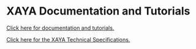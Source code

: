 # XAYA Documentation and Tutorials

[Click here for documentation and tutorials.](https://github.com/xaya/xaya_tutorials/wiki)

[Click here for the XAYA Technical Specifications.](https://github.com/xaya/xaya_docs)
